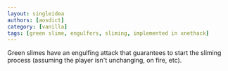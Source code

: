 ```yaml
---
layout: singleidea
authors: [aosdict]
category: [vanilla]
tags: [green slime, engulfers, sliming, implemented in xnethack]
---
```

Green slimes have an engulfing attack that guarantees to start the sliming process (assuming the player isn't unchanging, on fire, etc).
